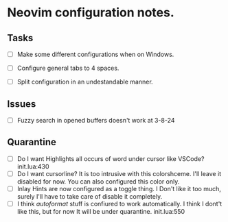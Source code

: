 # Neovim configuration notes.

## Tasks
- [ ] Make some different configurations when on Windows.
- [ ] Configure general tabs to 4 spaces.
- [ ] Split configuration in an undestandable manner.


## Issues
- [ ] Fuzzy search in opened buffers doesn't work at 3-8-24


## Quarantine
- [ ] Do I want Highlights all occurs of word under cursor like VSCode?
init.lua:430
- [ ] Do I want cursorline? It is too intrusive with this colorshceme.
I'll leave it disabled for now. You can also configured this color only.
- [ ] Inlay Hints are now configured as a toggle thing. I Don't like it too
much, surely I'll have to take care of disable it completely.
- [ ] I think *autoformat* stuff is confiured to work automatically. I think
I dont't like this, but for now It will be under quarantine. init.lua:550
